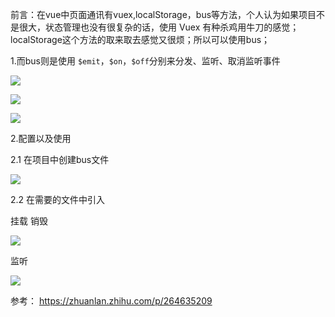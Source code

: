 前言：在vue中页面通讯有vuex,localStorage，bus等方法，个人认为如果项目不是很大，状态管理也没有很复杂的话，使用 Vuex 有种杀鸡用牛刀的感觉；localStorage这个方法的取来取去感觉又很烦；所以可以使用bus；

1.而bus则是使用  `$emit`，`$on`，`$off`分别来分发、监听、取消监听事件

![](https://pic4.zhimg.com/80/v2-6de655ccd9725fe4278c647399c737b3_720w.jpg)

![](https://pic3.zhimg.com/80/v2-a34d7d7607bc115a9df9cfeb47ff53a6_720w.jpg)

![](https://pic3.zhimg.com/80/v2-c644ad6e0d9b3eaa907858876e5372b6_720w.jpg)

2.配置以及使用

2.1 在项目中创建bus文件

![](https://pic3.zhimg.com/80/v2-2d019c86dd3d302cbeb036e62d327bee_720w.jpg)

2.2 在需要的文件中引入

挂载 销毁

![](https://pic3.zhimg.com/80/v2-229e3cd61ba8bf4dc4828ba1cedb3e66_720w.jpg)

监听

![](https://pic1.zhimg.com/80/v2-134f1d7bbe36bb6de7da76e7ee99136c_720w.jpg)

参考： https://zhuanlan.zhihu.com/p/264635209


<!--stackedit_data:
eyJoaXN0b3J5IjpbMTU0NjA3MjI5MiwxODc5NzgwMzYwXX0=
-->